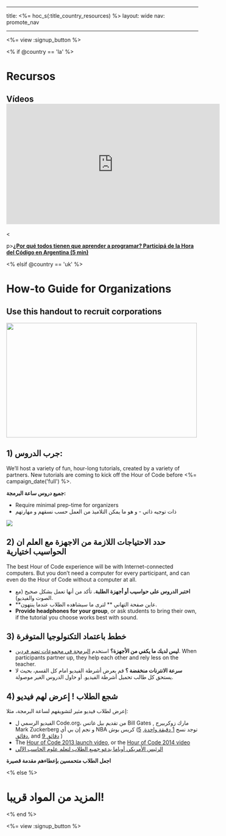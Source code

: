 * * *

title: <%= hoc_s(:title_country_resources) %> layout: wide nav: promote_nav

* * *

<%= view :signup_button %>

<% if @country == 'la' %>

# Recursos

## Vídeos <iframe width="560" height="315" src="https://www.youtube.com/embed/HrBh2165KjE" frameborder="0" allowfullscreen></iframe>
<

p>[**¿Por qué todos tienen que aprender a programar? Participá de la Hora del Código en Argentina (5 min)**](https://www.youtube.com/watch?v=HrBh2165KjE)

<% elsif @country == 'uk' %>

# How-to Guide for Organizations

## Use this handout to recruit corporations

[<img width="500" height="300" src="<%= localized_image('/images/corporations.png') %>" />](<%= localized_file('/files/corporations.pdf') %>)

## 1) جرب الدروس:

We’ll host a variety of fun, hour-long tutorials, created by a variety of partners. New tutorials are coming to kick off the Hour of Code before <%= campaign_date('full') %>.

**جميع دروس ساعة البرمجة:**

  * Require minimal prep-time for organizers
  * ذات توجيه ذاتي - و هو ما يمكن التلاميذ من العمل حسب نسقهم و مهارتهم

[![](https://uk.code.org/images/tutorials.png)](https://uk.code.org/learn)

## 2) حدد الاحتياجات اللازمة من الاجهزة مع العلم ان الحواسيب اختيارية

The best Hour of Code experience will be with Internet-connected computers. But you don’t need a computer for every participant, and can even do the Hour of Code without a computer at all.

  * **اختبر الدروس على حواسيب أو أجهزة الطلبة.** تأكد من أنها تعمل بشكل صحيح (مع الصوت والفيديو).
  * **عاين صفحة التهاني ** لترى ما سيشاهده الطلاب عندما ينتهون. 
  * **Provide headphones for your group**, or ask students to bring their own, if the tutorial you choose works best with sound.

## 3) خطط باعتماد التكنولوجيا المتوفرة

  * **ليس لديك ما يكفي من الأجهزة؟** استخدم [البرمجة في مجموعات تضم فردين](http://www.ncwit.org/resources/pair-programming-box-power-collaborative-learning). When participants partner up, they help each other and rely less on the teacher.
  * **سرعة الانترنات منخفضة ؟** قم بعرض أشرطة الفيديو امام كل القسم، بحيث لا يستحق كل طالب تحميل أشرطة الفيديو. أو حاول الدروس الغير موصولة.

## 4) شجع الطلاب ! إعرض لهم فيديو

إعرض لطلاب فيديو مثير لتشويقهم لساعة البرمجة، مثلا:

  * الفيديو الرسمي ل Code.org، من تقديم بيل غاتس Bill Gates , مارك زوكربيرج Mark Zuckerberg و نجم إن بي أي NBA كريس بوش (توجد نسح [1 دقيقة واحدة](https://www.youtube.com/watch?v=qYZF6oIZtfc), [5 دقائق](https://www.youtube.com/watch?v=nKIu9yen5nc), and [9 دقائق](https://www.youtube.com/watch?v=dU1xS07N-FA) )
  * The [Hour of Code 2013 launch video](https://www.youtube.com/watch?v=FC5FbmsH4fw), or the [Hour of Code 2014 video](https://www.youtube.com/watch?v=96B5-JGA9EQ)
  * [الرئيس الأمريكي أوباما يدعو جميع الطلاب لتعلم علوم الحاسب الآلي](https://www.youtube.com/watch?v=6XvmhE1J9PY)

**اجعل الطلاب متحمسين بإعطاءهم مقدمة قصيرة**

<% else %>

# المزيد من المواد قريبا!

<% end %>

<%= view :signup_button %>